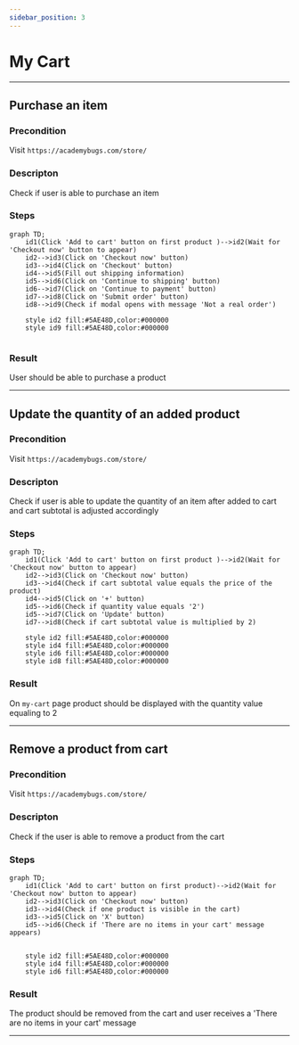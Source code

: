 ```yaml
---
sidebar_position: 3
---
```


# My Cart

---

## Purchase an item

### Precondition

Visit `https://academybugs.com/store/`


### Descripton

Check if user is able to purchase an item

### Steps

```mermaid
graph TD;
    id1(Click 'Add to cart' button on first product )-->id2(Wait for 'Checkout now' button to appear)
    id2-->id3(Click on 'Checkout now' button)
    id3-->id4(Click on 'Checkout' button)
    id4-->id5(Fill out shipping information)
    id5-->id6(Click on 'Continue to shipping' button)
    id6-->id7(Click on 'Continue to payment' button)
    id7-->id8(Click on 'Submit order' button)
    id8-->id9(Check if modal opens with message 'Not a real order')

    style id2 fill:#5AE48D,color:#000000
    style id9 fill:#5AE48D,color:#000000
    
```

### Result

User should be able to purchase a product

---

## Update the quantity of an added product

### Precondition

Visit `https://academybugs.com/store/`


### Descripton

Check if user is able to update the quantity of an item after added to cart and cart subtotal is adjusted accordingly

### Steps

```mermaid
graph TD;
    id1(Click 'Add to cart' button on first product )-->id2(Wait for 'Checkout now' button to appear)
    id2-->id3(Click on 'Checkout now' button)
    id3-->id4(Check if cart subtotal value equals the price of the product)
    id4-->id5(Click on '+' button)
    id5-->id6(Check if quantity value equals '2')
    id5-->id7(Click on 'Update' button)
    id7-->id8(Check if cart subtotal value is multiplied by 2)

    style id2 fill:#5AE48D,color:#000000
    style id4 fill:#5AE48D,color:#000000
    style id6 fill:#5AE48D,color:#000000
    style id8 fill:#5AE48D,color:#000000
```

### Result

On `my-cart` page product should be displayed with the quantity value equaling to 2

---

## Remove a product from cart

### Precondition

Visit `https://academybugs.com/store/`


### Descripton

Check if the user is able to remove a product from the cart

### Steps

```mermaid
graph TD;
    id1(Click 'Add to cart' button on first product)-->id2(Wait for 'Checkout now' button to appear)
    id2-->id3(Click on 'Checkout now' button)
    id3-->id4(Check if one product is visible in the cart)
    id3-->id5(Click on 'X' button)
    id5-->id6(Check if 'There are no items in your cart' message appears)


    style id2 fill:#5AE48D,color:#000000
    style id4 fill:#5AE48D,color:#000000
    style id6 fill:#5AE48D,color:#000000
```

### Result

The product should be removed from the cart and user receives a 'There are no items in your cart' message

---
